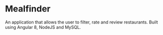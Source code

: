 <h1>Mealfinder</h1>

An application that allows the user to filter, rate and review restaurants. Built using Angular 8, NodeJS and MySQL.
